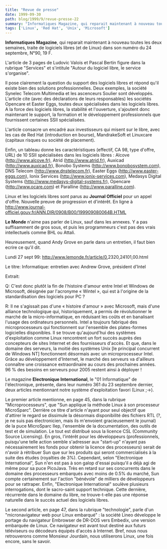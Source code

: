 ```yaml
---
title: "Revue de presse"
date: 1999-09-30
path: blog/1999/9/revue-presse-22
summary: "Informatiques Magazine, qui reparait maintenant à nouveau toutes les deux semaines, traite de logiciels libres (et de Linux) dans son numéro du 24 septembre, N°90, 19 F."
tags: ['Linux', 'Red Hat', 'Unix', 'Microsoft']
---
```


<P><B>Informatiques Magazine</B>, qui reparait maintenant à nouveau toutes les
deux semaines, traite de logiciels libres (et de Linux) dans son numéro
du 24 septembre, N°90, 19 F.</P>

<P>L'article de 3 pages de Ludovic Valois et Pascal Bertin figure dans la
rubrique "Services" et s'intitule "Autour du logiciel libre, le service
s'organise".</P>

<P>Il pose clairement la question du support des logiciels libres et répond
qu'il existe bien des solutions professionnelles.
Deux exemples, la société Synelec Telecom Multimedia et les ascenceurs
Soulier sont développés. L'article cite (avec des déclarations de leurs
responsables) les sociétés Opencare et Easter Eggs, toutes deux
spécialisées dans les logiciels libres.
A la force des logiciels libres, la stabilité et l'ouverture, s'ajoutent
donc maintenant le support, la formation et le développement
professionnels que fournissent certaines SSII spécialisées.</P>

<P>L'article consacre un encadré aux investisseurs qui misent sur le libre,
avec les cas de Red Hat (introduction en bourse), MandrakeSoft et
Linuxcare (capitaux risques ou société de placement).</P>

<P>Enfin, un tableau donne les caractéristiques (effectif, CA 98, type
d'offre, URL) de 10 SSII spécialisées dans les logiciels libres : Alcove
(<A HREF="http://www.alcove.fr">http://www.alcove.fr</A>), Atrid (<A HREF="http://www.atrid.fr">http://www.atrid.fr</A>), Auxicad
(<A HREF="http://www.auxicad.fr">http://www.auxicad.fr</A>), Bonobo Systems (<A HREF="http://www.bonobosystem.com">http://www.bonobosystem.com</A>),
DNS Telecom (<A HREF="http://www.dnstelecom.fr">http://www.dnstelecom.fr</A>), Easter Eggs
(<A HREF="http://www.easter-eggs.com">http://www.easter-eggs.com</A>), Ionix Services
(<A HREF="http://www.ionix-services.com">http://www.ionix-services.com</A>), Medasys Digital Systems
(<A HREF="http://www.medasys-digital-systems.fr">http://www.medasys-digital-systems.fr</A>), Opencare (<A HREF="http://www.ocare.com">http://www.ocare.com</A>)
et Paralline (<A HREF="http://www.paralline.com">http://www.paralline.com</A>).</P>

<P>Linux et les logiciels libres sont parus au <B>Journal Officiel</B> pour un
appel d'offre. Nouvelle preuve de progression et d'intérêt. En ligne à
<A HREF="http://www.journal-officiel.gouv.fr/ANN.DIR/0908/B00/199909080064B.HTML">http://www.journal-officiel.gouv.fr/ANN.DIR/0908/B00/199909080064B.HTML</A></P>

<P><B>Le Monde</B> n'aime pas parler de Linux, sauf dans les annexes. Y a pas
suffisamment de gros sous, et puis les programmeurs c'est pas des
vrais intellectuels comme BHL ou Attali.</P>

<P>Heureusement, quand Andy Grove en parle dans un entretien, il faut
bien ecrire ce qu'il dit.</P>

<P>Lundi 27 sept 99:  <A HREF="http://www.lemonde.fr/article/0">http://www.lemonde.fr/article/0</A>,2320,24101,00.html</P>

<P>Le titre: Informatique: entretien avec Andrew Grove, président d'Intel</P>

<P>Extrait:</P>

<P>Q: C'est donc plutôt la fin de l'histoire d'amour entre Intel et
Windows de Microsoft, désignée par l'acronyme « Wintel », qui est à
l'origine de la standardisation des logiciels pour PC ?</P>

<P>R: Il ne s'agissait pas d'une « histoire d'amour » avec Microsoft,
mais d'une alliance technologique qui, historiquement, a permis de
révolutionner le marché de la micro-informatique, en réduisant les
coûts et en banalisant l'usage des ordinateurs personnels. Intel a
toujours fabriqué des microprocesseurs qui fonctionnent sur l'ensemble
des plates-formes logicielles disponibles. Il se trouve qu'aujourd'hui
des systèmes d'exploitation comme Linux rencontrent un fort succès
auprès des concepteurs de sites Internet et des fournisseurs
d'accès. Et que, dans le domaine des serveurs, la moitié des systèmes
Unix [le principal concurrent de Windows NT] fonctionnent désormais
avec un microprocesseur Intel. Grâce au développement d'Internet, le
marché des serveurs va d'ailleurs connaître une croissance
extraordinaire au cours des prochaines années. 96 % des besoins en
serveurs pour 2005 restent ainsi à déployer !</P>

<P>Le magazine <B>Electronique International</B>, le "01 Informatique"
de l'électronique, présente, dans leur numéro
361 du 23 septembre dernier, deux articles mentionnant notre
système d'exploitation favori (Linux ;-&gt;).</P>

<P>Le premier article mentionne, en page 45, dans la rubrique
"Microprocesseurs", que "Sun applique la méthode Linux à son
processeur MicroSparc". Derrière ce titre d'article n'ayant pour
seul objectif que d'attirer le regard se dissimule la désormais
disponibilité des fichiers RTL (?, je ne suis pas électronicien, mais
ils m'envoient gracieusement le journal) de la puce MicroSparc IIep,
l'ensemble de la documentation, des outils de test et de
simulation. Le tout est distribué sous la licence CSL (Community Source
Licensing). En gros, l'intérêt pour les développeurs (professionnels,
puisqu'une telle action semble s'adresser aux "start-up" n'ayant pas
nécessairement les fonds pour obtenir la licence des processeurs)
serait de n'avoir à rétribuer Sun que sur les produits qui seront
commercialisés à la suite des études (royalties de 3%).
Cependant, selon "Electronique International", Sun n'en est pas à son
galop d'essai puisqu'il a déjà agi de même pour sa puce PicoJava. Très
en retard sur ses concurrents dans le domaine des processeurs embarqués
avec moins de 0.5% du marché, Sun compte certainement sur l'action
"bénévole" de milliers de développeurs pour se rattraper. Enfin,
"Electronique International" soulève plusieurs interrogations, dont le
sacro-saint support technique. Cette dernière, récurrente dans le
domaine du libre, ne trouve-t-elle pas une réponse naturelle dans le
succès actuel des logiciels libres.</P>

<P>Le second article, en page 47, dans la rubrique "technologie", parle
d'un "micronavigateur web pour Linux embarqué" : la société Lineo
développe le portage du navigateur Embrowser de DR-DOS vers Embedix,
une version embarquée de Linux. Ce navigateur est avant tout
destiné aux futurs téléviseurs ou décodeurs équipés d'accès à Internet.
Bref, nous nous retrouverons comme Monsieur Jourdain, nous utiliserons
Linux, une fois encore, sans le savoir.</P>


